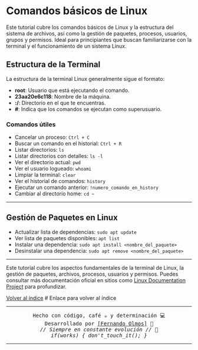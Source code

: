 # Comandos básicos de Linux

Este tutorial cubre los comandos básicos de Linux y la estructura del sistema de archivos, así como la gestión de paquetes, procesos, usuarios, grupos y permisos. Ideal para principiantes que buscan familiarizarse con la terminal y el funcionamiento de un sistema Linux.

## Estructura de la Terminal

La estructura de la terminal Linux generalmente sigue el formato:


- **root**: Usuario que está ejecutando el comando.
- **23aa20e6c118**: Nombre de la máquina.
- **:/**: Directorio en el que te encuentras.
- **#**: Indica que los comandos se ejecutan como superusuario.

### Comandos útiles

- Cancelar un proceso: `Ctrl + C`
- Buscar un comando en el historial: `Ctrl + R`
- Listar directorios: `ls`
- Listar directorios con detalles: `ls -l`
- Ver el directorio actual: `pwd`
- Ver el usuario logueado: `whoami`
- Limpiar la terminal: `clear`
- Ver el historial de comandos: `history`
- Ejecutar un comando anterior: `!numero_comando_en_history`
- Cambiar al directorio home: `cd ~`

---

## Gestión de Paquetes en Linux

- Actualizar lista de dependencias: `sudo apt update`
- Ver lista de paquetes disponibles: `apt list`
- Instalar una dependencia: `sudo apt install <nombre_del_paquete>`
- Desinstalar una dependencia: `sudo apt remove <nombre_del_paquete>`

---

Este tutorial cubre los aspectos fundamentales de la terminal de Linux, la gestión de paquetes, archivos, procesos, usuarios y permisos. Puedes consultar más documentación oficial en sitios como [Linux Documentation Project](http://www.tldp.org/) para profundizar.

[Volver al índice](../README.md)  # Enlace para volver al índice

---

<p align="center">
  <samp>Hecho con código, café ☕ y determinación 💻</samp><br>
  <samp>Desarrollado por <a href="https://github.com/FerFranky">[Fernando Olmos]</a> 🚀</samp><br>
  <samp><i>// Siempre en constante evolución // 🔧</i></samp><br>
  <samp><i>if(works) { don't_touch_it(); }</i></samp>
</p>

---